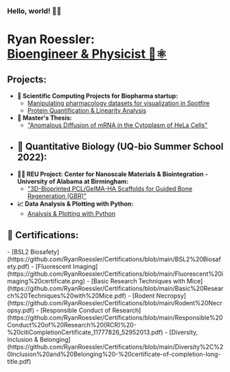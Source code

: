 ### Hello, world! 👋😃
<h1>Ryan Roessler:<br/><a href="https://www.linkedin.com/in/ryan-roessler/">Bioengineer & Physicist 🧬⚛️</a></h1>

<h2>Projects:</h2>

- <b>💊 Scientific Computing Projects for Biopharma startup:</b>
  - [Manipulating pharmacology datasets for visualization in Spotfire](https://github.com/RyanRoessler/-Data-Manipulation-for-Visualization-Plotting-in-Spotfire)
  - [Protein Quantification & Linearity Analysis](https://github.com/RyanRoessler/Protein-Quantification-Linearity-Analysis)
- <b>🧬 Master's Thesis:</b>
  - ["Anomalous Diffusion of mRNA in the Cytoplasm of HeLa Cells"](https://github.com/RyanRoessler/Bioengineering-MS-Thesis)
- <b>🧫 Quantitative Biology (UQ-bio Summer School 2022):</b>
  - 
- <b>👨‍🔬 REU Project: Center for Nanoscale Materials & Biointegration - University of Alabama at Birmingham:</b>
  - ["3D-Bioprinted PCL/GelMA-HA Scaffolds for Guided Bone Regeneration (GBR)"](https://github.com/RyanRoessler/REU-Center-for-Nanoscale-Materials-Biointegration)
- <b>📈 Data Analysis & Plotting with Python:</b>
  - [Analysis & Plotting with Python](https://github.com/RyanRoessler/Analysis-Plotting-with-Python)

<h2>📜 Certifications:</h2>
- [BSL2 Biosafety](https://github.com/RyanRoessler/Certifications/blob/main/BSL2%20Biosafety.pdf)
- [Fluorescent Imaging](https://github.com/RyanRoessler/Certifications/blob/main/Fluorescent%20imaging%20certificate.png)
- [Basic Research Techniques with Mice](https://github.com/RyanRoessler/Certifications/blob/main/Basic%20Research%20Techniques%20with%20Mice.pdf)
- [Rodent Necropsy](https://github.com/RyanRoessler/Certifications/blob/main/Rodent%20Necropsy.pdf)
- [Responsible Conduct of Research](https://github.com/RyanRoessler/Certifications/blob/main/Responsible%20Conduct%20of%20Research%20(RCR)%20-%20citiCompletionCertificate_11777826_52952013.pdf)
- [Diversity, Inclusion & Belonging](https://github.com/RyanRoessler/Certifications/blob/main/Diversity%2C%20Inclusion%20and%20Belonging%20-%20certificate-of-completion-long-title.pdf)

[linkedin]: https://www.linkedin.com/in/ryan-roessler/
<!--
**RyanRoessler/RyanRoessler** is a ✨ _special_ ✨ repository because its `README.md` (this file) appears on your GitHub profile.

Here are some ideas to get you started:

- 🔭 I’m currently working on ...
- 🌱 I’m currently learning ...
- 👯 I’m looking to collaborate on ...
- 🤔 I’m looking for help with ...
- 💬 Ask me about ...
- 📫 How to reach me: ...
- 😄 Pronouns: ...
- ⚡ Fun fact: ...
-->
